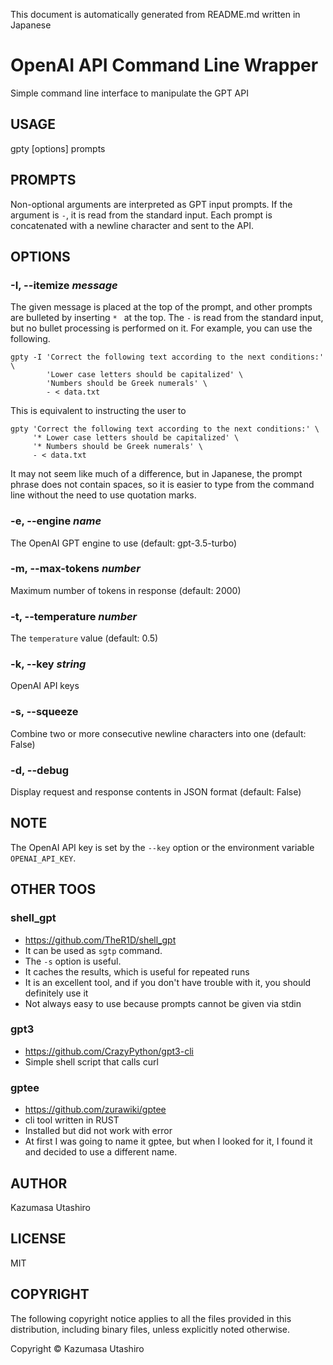 This document is automatically generated from README.md written in Japanese

# OpenAI API Command Line Wrapper

Simple command line interface to manipulate the GPT API

## USAGE

gpty [options] prompts

## PROMPTS

Non-optional arguments are interpreted as GPT input prompts. If the argument is `-`, it is read from the standard input. Each prompt is concatenated with a newline character and sent to the API.

## OPTIONS

### -I, --itemize *message*

The given message is placed at the top of the prompt, and other prompts are bulleted by inserting `* ` at the top. The `-` is read from the standard input, but no bullet processing is performed on it. For example, you can use the following.

    gpty -I 'Correct the following text according to the next conditions:' \
            'Lower case letters should be capitalized' \
            'Numbers should be Greek numerals' \
            - < data.txt

This is equivalent to instructing the user to

    gpty 'Correct the following text according to the next conditions:' \
         '* Lower case letters should be capitalized' \
         '* Numbers should be Greek numerals' \
         - < data.txt

It may not seem like much of a difference, but in Japanese, the prompt phrase does not contain spaces, so it is easier to type from the command line without the need to use quotation marks.

### -e, --engine *name*

The OpenAI GPT engine to use (default: gpt-3.5-turbo)

### -m, --max-tokens *number*

Maximum number of tokens in response (default: 2000)

### -t, --temperature *number*

The `temperature` value (default: 0.5)

### -k, --key *string*

OpenAI API keys

### -s, --squeeze

Combine two or more consecutive newline characters into one (default: False)

### -d, --debug

Display request and response contents in JSON format (default: False)

## NOTE

The OpenAI API key is set by the `--key` option or the environment variable `OPENAI_API_KEY`.

## OTHER TOOS

### shell_gpt
  - https://github.com/TheR1D/shell_gpt
  - It can be used as `sgtp` command.
  - The `-s` option is useful.
  - It caches the results, which is useful for repeated runs
  - It is an excellent tool, and if you don't have trouble with it, you should definitely use it
  - Not always easy to use because prompts cannot be given via stdin

### gpt3
  - https://github.com/CrazyPython/gpt3-cli
  - Simple shell script that calls curl

### gptee
  - https://github.com/zurawiki/gptee
  - cli tool written in RUST
  - Installed but did not work with error
  - At first I was going to name it gptee, but when I looked for it, I found it and decided to use a different name.

## AUTHOR

Kazumasa Utashiro

## LICENSE

MIT

## COPYRIGHT

The following copyright notice applies to all the files provided in
this distribution, including binary files, unless explicitly noted
otherwise.

Copyright © Kazumasa Utashiro
